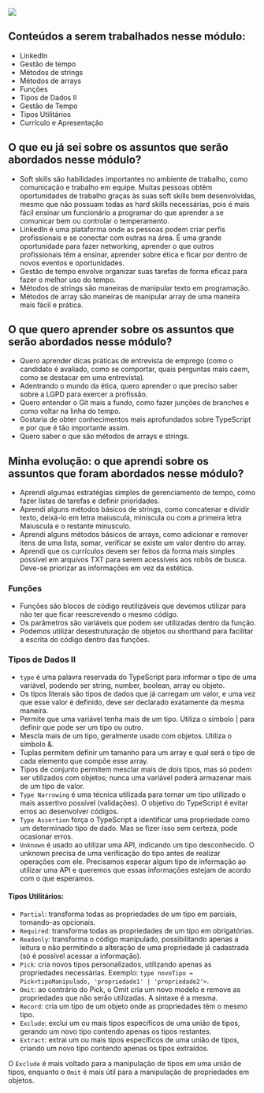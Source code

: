 ![](https://i.imgur.com/xG74tOh.png)



## Conteúdos a serem trabalhados nesse módulo:

- LinkedIn
- Gestão de tempo
- Métodos de strings
- Métodos de arrays
- Funções
- Tipos de Dados II
- Gestão de Tempo
- Tipos Utilitários
- Currículo e Apresentação

## O que eu já sei sobre os assuntos que serão abordados nesse módulo?

- Soft skills são habilidades importantes no ambiente de trabalho, como comunicação e trabalho em equipe. Muitas pessoas obtêm oportunidades de trabalho graças às suas soft skills bem desenvolvidas, mesmo que não possuam todas as hard skills necessárias, pois é mais fácil ensinar um funcionário a programar do que aprender a se comunicar bem ou controlar o temperamento.
- LinkedIn é uma plataforma onde as pessoas podem criar perfis profissionais e se conectar com outras na área. É uma grande oportunidade para fazer networking, aprender o que outros profissionais têm a ensinar, aprender sobre ética e ficar por dentro de novos eventos e oportunidades.
- Gestão de tempo envolve organizar suas tarefas de forma eficaz para fazer o melhor uso do tempo.
- Métodos de strings são maneiras de manipular texto em programação.
- Métodos de array são maneiras de manipular array de uma maneira mais fácil e prática.

## O que quero aprender sobre os assuntos que serão abordados nesse módulo?

- Quero aprender dicas práticas de entrevista de emprego (como o candidato é avaliado, como se comportar, quais perguntas mais caem, como se destacar em uma entrevista).
- Adentrando o mundo da ética, quero aprender o que preciso saber sobre a LGPD para exercer a profissão.
- Quero entender o Git mais a fundo, como fazer junções de branches e como voltar na linha do tempo.
- Gostaria de obter conhecimentos mais aprofundados sobre TypeScript e por que é tão importante assim.
- Quero saber o que são métodos de arrays e strings.

## Minha evolução: o que aprendi sobre os assuntos que foram abordados nesse módulo?

- Aprendi algumas estratégias simples de gerenciamento de tempo, como fazer listas de tarefas e definir prioridades.
- Aprendi alguns métodos básicos de strings, como concatenar e dividir texto, deixá-lo em letra maiuscula, miniscula ou com a primeira letra Maiuscula e o restante minusculo.
- Aprendi alguns métodos básicos de arrays, como adicionar e remover itens de uma lista, somar, verificar se existe um valor dentro do array.
- Aprendi que os currículos devem ser feitos da forma mais simples possível em arquivos TXT para serem acessíveis aos robôs de busca. Deve-se priorizar as informações em vez da estética.

### Funções

- Funções são blocos de código reutilizáveis que devemos utilizar para não ter que ficar reescrevendo o mesmo código.
- Os parâmetros são variáveis que podem ser utilizadas dentro da função.
- Podemos utilizar desestruturação de objetos ou shorthand para facilitar a escrita do código dentro das funções.

### Tipos de Dados II

- `type` é uma palavra reservada do TypeScript para informar o tipo de uma variável, podendo ser string, number, boolean, array ou objeto.
- Os tipos literais são tipos de dados que já carregam um valor, e uma vez que esse valor é definido, deve ser declarado exatamente da mesma maneira.
- Permite que uma variável tenha mais de um tipo. Utiliza o símbolo | para definir que pode ser um tipo ou outro.
- Mescla mais de um tipo, geralmente usado com objetos. Utiliza o símbolo &.
- Tuplas permitem definir um tamanho para um array e qual será o tipo de cada elemento que compõe esse array.
- Tipos de conjunto permitem mesclar mais de dois tipos, mas só podem ser utilizados com objetos; nunca uma variável poderá armazenar mais de um tipo de valor.
- `Type Narrowing` é uma técnica utilizada para tornar um tipo utilizado o mais assertivo possível (validações). O objetivo do TypeScript é evitar erros ao desenvolver códigos.
- `Type Assertion` força o TypeScript a identificar uma propriedade como um determinado tipo de dado. Mas se fizer isso sem certeza, pode ocasionar erros.
- `Unknown` é usado ao utilizar uma API, indicando um tipo desconhecido. O unknown precisa de uma verificação do tipo antes de realizar operações com ele. Precisamos esperar algum tipo de informação ao utilizar uma API e queremos que essas informações estejam de acordo com o que esperamos.


#### Tipos Utilitários:

- `Partial`: transforma todas as propriedades de um tipo em parciais, tornando-as opcionais.
- `Required`: transforma todas as propriedades de um tipo em obrigatórias.
- `Readonly`: transforma o código manipulado, possibilitando apenas a leitura e não permitindo a alteração de uma propriedade já cadastrada (só é possível acessar a informação).
- `Pick`: cria novos tipos personalizados, utilizando apenas as propriedades necessárias. Exemplo: `type novoTipo = Pick<tipoManipulado, 'propriedade1' | 'propriedade2'>`.
- `Omit`: ao contrário do Pick, o Omit cria um novo modelo e remove as propriedades que não serão utilizadas. A sintaxe é a mesma.
- `Record`: cria um tipo de um objeto onde as propriedades têm o mesmo tipo.
- `Exclude`: exclui um ou mais tipos específicos de uma união de tipos, gerando um novo tipo contendo apenas os tipos restantes.
- `Extract`: extrai um ou mais tipos específicos de uma união de tipos, criando um novo tipo contendo apenas os tipos extraídos.

O `Exclude` é mais voltado para a manipulação de tipos em uma união de tipos, enquanto o `Omit` é mais útil para a manipulação de propriedades em objetos.
